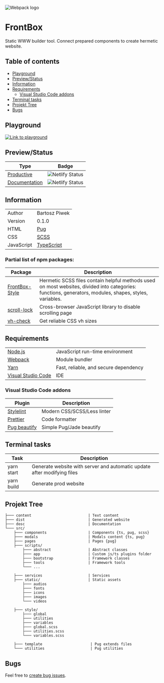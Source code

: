 ![Webpack logo](https://raw.githubusercontent.com/webpack/media/master/logo/logo-on-white-bg.png)

# FrontBox

Static WWW builder tool. Connect prepared components to create hermetic website.

## Table of contents

-   [Playground](#playground)
-   [Preview/Status](#previewstatus)
-   [Information](#information)
-   [Requirements](#requirements)
    -   [Visual Studio Code addons](#visual-studio-code-addons)
-   [Terminal tasks](#terminal-tasks)
-   [Projekt Tree](#projekt-tree)
-   [Bugs](#bugs)

## Playground

[![Link to playground](https://codesandbox.io/static/img/banner.png)](https://codesandbox.io/s/github/BartoszPiwek/FrontBox/tree/master/)

## Preview/Status

| Type                                                        | Badge                                                                                                       |
| ----------------------------------------------------------- | ----------------------------------------------------------------------------------------------------------- |
| [Productive](https://frontbox.netlify.app)                  | ![Netlify Status](https://api.netlify.com/api/v1/badges/395471d4-6cc3-4865-ab14-b8e2097b8d78/deploy-status) |
| [Documentation](https://frontbox-documentation.netlify.app) | ![Netlify Status](https://api.netlify.com/api/v1/badges/e0cb4b38-0edd-4f09-a4fb-0e54be98ccad/deploy-status) |

## Information

|            |                                              |
| ---------- | -------------------------------------------- |
| Author     | Bartosz Piwek                                |
| Version    | 0.1.0                                        |
| HTML       | [Pug](https://pugjs.org/)                    |
| CSS        | [SCSS](https://sass-lang.com)                |
| JavaScript | [TypeScript](https://www.typescriptlang.org) |

### Partial list of npm packages:

| Package                                                          | Description                                                                                                                                            |
| ---------------------------------------------------------------- | ------------------------------------------------------------------------------------------------------------------------------------------------------ |
| [FrontBox-Style](https://github.com/BartoszPiwek/FrontBox-Style) | Hermetic SCSS files contain helpful methods used on most websites, divided into categories: functions, generators, modules, shapes, styles, variables. |
| [scroll-lock](https://www.npmjs.com/package/scroll-lock)         | Cross-browser JavaScript library to disable scrolling page                                                                                             |
| [vh-check](https://www.npmjs.com/package/vh-check)               | Get reliable CSS vh sizes                                                                                                                              |

## Requirements

|                                                     |                                       |
| --------------------------------------------------- | ------------------------------------- |
| [Node.js](https://nodejs.org/en)                    | JavaScript run-time environment       |
| [Webpack](https://webpack.js.org/)                  | Module bundler                        |
| [Yarn](https://yarnpkg.com)                         | Fast, reliable, and secure dependency |
| [Visual Studio Code](https://code.visualstudio.com) | IDE                                   |

### Visual Studio Code addons

| Plugin                                                                                        | Description                 |
| --------------------------------------------------------------------------------------------- | --------------------------- |
| [Stylelint](https://marketplace.visualstudio.com/items?itemName=stylelint.vscode-stylelint)   | Modern CSS/SCSS/Less linter |
| [Prettier](https://marketplace.visualstudio.com/items?itemName=esbenp.prettier-vscode)        | Code formatter              |
| [Pug beautify](https://marketplace.visualstudio.com/items?itemName=mrmlnc.vscode-pugbeautify) | Simple Pug/Jade beautify    |

## Terminal tasks

| Task       | Description                                                             |
| ---------- | ----------------------------------------------------------------------- |
| yarn start | Generate website with server and automatic update after modifying files |
| yarn build | Generate prod website                                                   |

## Projekt Tree

```
├─── content                          | Text content
├─── dist                             | Generated website
├─── dosc                             | Documentation
└─── src/
    ├─── components                   | Components {ts, pug, scss}
    ├─── modals                       | Modals content {ts, pug}
    ├─── pages                        | Pages {pug}
    ├─── scripts/
        ├─── abstract                 | Abstract classes
        ├─── app                      | Custom js/ts plugins folder
        ├─── bootstrap                | Framework classes
        ├─── tools                    | Framework tools
        └─── ...

    ├─── services                     | Services
    ├─── static/                      | Static assets
        ├─── audios
        ├─── fonts
        ├─── icons
        ├─── images
        └─── videos

    ├─── style/
        ├─── global
        ├─── utilities
        ├─── variables
        ├─── global.scss
        ├─── utilities.scss
        └─── variables.scss

    ├─── template                      | Pug extends files
    └─── utilities                     | Pug utilities
```

## Bugs

Feel free to [create bug issues](https://github.com/BartoszPiwek/FrontBox/issues/new?labels=bug).
